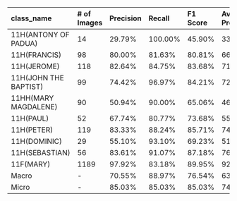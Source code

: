 | class_name            | # of Images   | Precision   | Recall   | F1 Score   | Average Precision   |
|:----------------------|:--------------|:------------|:---------|:-----------|:--------------------|
| 11H(ANTONY OF PADUA)  | 14            | 29.79%      | 100.00%  | 45.90%     | 33.33%              |
| 11H(FRANCIS)          | 98            | 80.00%      | 81.63%   | 80.81%     | 66.27%              |
| 11H(JEROME)           | 118           | 82.64%      | 84.75%   | 83.68%     | 71.00%              |
| 11H(JOHN THE BAPTIST) | 99            | 74.42%      | 96.97%   | 84.21%     | 72.32%              |
| 11HH(MARY MAGDALENE)  | 90            | 50.94%      | 90.00%   | 65.06%     | 46.33%              |
| 11H(PAUL)             | 52            | 67.74%      | 80.77%   | 73.68%     | 55.25%              |
| 11H(PETER)            | 119           | 83.33%      | 88.24%   | 85.71%     | 74.28%              |
| 11H(DOMINIC)          | 29            | 55.10%      | 93.10%   | 69.23%     | 51.41%              |
| 11H(SEBASTIAN)        | 56            | 83.61%      | 91.07%   | 87.18%     | 76.41%              |
| 11F(MARY)             | 1189          | 97.92%      | 83.18%   | 89.95%     | 92.18%              |
| Macro                 | -             | 70.55%      | 88.97%   | 76.54%     | 63.88%              |
| Micro                 | -             | 85.03%      | 85.03%   | 85.03%     | 74.00%              |